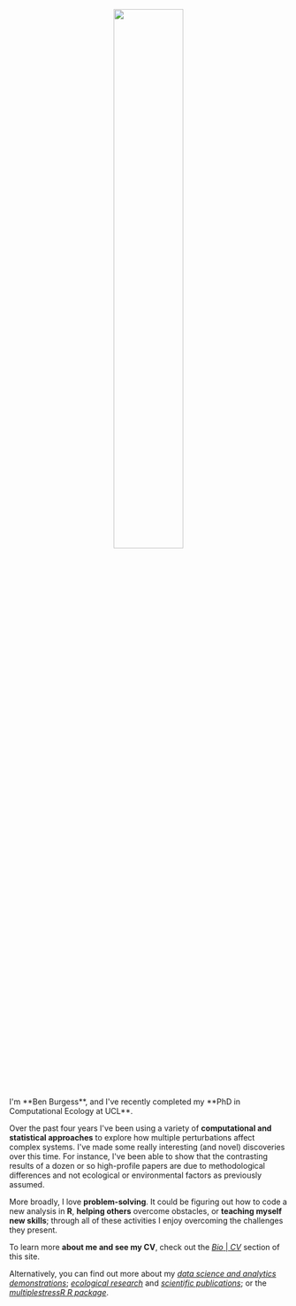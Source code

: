 

<div style="text-align:center"><img src="https://benjburgess.github.io/assets/Screenshot_20211012-190225_Gallery2.jpg" width="50%"/></div>
<br />
I'm **Ben Burgess**, and I've recently completed my **PhD in Computational Ecology at UCL**.  
  
Over the past four years I've been using a variety of **computational and statistical approaches** to 
explore how multiple perturbations affect complex systems. 
I've made some really interesting (and novel) discoveries over this time. 
For instance, I've been able to show that the contrasting results of a dozen or so high-profile papers are due to 
methodological differences and not ecological or environmental factors as previously assumed. 
  
More broadly, I love **problem-solving**. It could be figuring out how to code a new analysis in **R**, **helping others** overcome obstacles, or **teaching myself new skills**; through all of these activities I enjoy overcoming the challenges they present.  
  
To learn more **about me and see my CV**, check out the [*Bio* \| *CV*](https://benjburgess.github.io/about/) section of this site.  
  
Alternatively, you can find out more about my [*data science and analytics demonstrations*](https://benjburgess.github.io/data); 
[*ecological research*](https://benjburgess.github.io/ecology/) and [*scientific publications*](https://benjburgess.github.io/publications/); or the [*multiplestressR R package*](https://benjburgess.github.io/multiplestressR/).